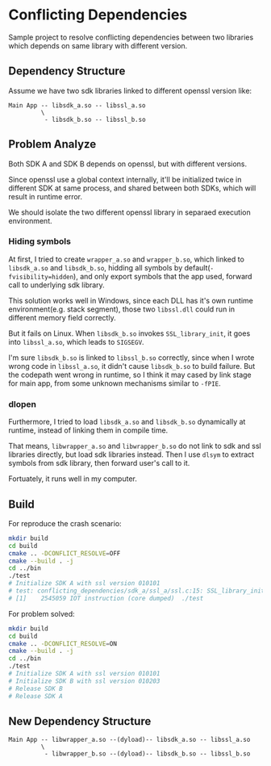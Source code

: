 # Conflicting Dependencies

Sample project to resolve conflicting dependencies between two libraries which depends on same library with different version.

## Dependency Structure

Assume we have two sdk libraries linked to different openssl version like:

```text
Main App -- libsdk_a.so -- libssl_a.so
         \
          - libsdk_b.so -- libssl_b.so
```

## Problem Analyze

Both SDK A and SDK B depends on openssl, but with different versions.

Since openssl use a global context internally, it'll be initialized twice in different SDK at same process, and shared between both SDKs, which will result in runtime error.

We should isolate the two different openssl library in separaed execution environment.

### Hiding symbols

At first, I tried to create `wrapper_a.so` and `wrapper_b.so`, which linked to `libsdk_a.so` and `libsdk_b.so`, hidding all symbols by default(`-fvisibility=hidden`), and only export symbols that the app used, forward call to underlying sdk library.

This solution works well in Windows, since each DLL has it's own runtime environment(e.g. stack segment), those two `libssl.dll` could run in different memory field correctly.

But it fails on Linux. When `libsdk_b.so` invokes `SSL_library_init`, it goes into `libssl_a.so`, which leads to `SIGSEGV`.

I'm sure `libsdk_b.so` is linked to `libssl_b.so` correctly, since when I wrote wrong code in `libssl_a.so`, it didn't cause `libsdk_b.so` to build failure. But the codepath went wrong in runtime, so I think it may cased by link stage for main app, from some unknown mechanisms similar to `-fPIE`.

### dlopen

Furthermore, I tried to load `libsdk_a.so` and `libsdk_b.so` dynamically at runtime, instead of linking them in compile time.

That means, `libwrapper_a.so` and `libwrapper_b.so` do not link to sdk and ssl libraries directly, but load sdk libraries instead. Then I use `dlsym` to extract symbols from sdk library, then forward user's call to it.

Fortuately, it runs well in my computer.

## Build

For reproduce the crash scenario:

```bash
mkdir build
cd build
cmake .. -DCONFLICT_RESOLVE=OFF
cmake --build . -j
cd ../bin
./test
# Initialize SDK A with ssl version 010101
# test: conflicting_dependencies/sdk_a/ssl_a/ssl.c:15: SSL_library_init: Assertion `NULL == ssl_context' failed.
# [1]    2545059 IOT instruction (core dumped)  ./test
```

For problem solved:

```bash
mkdir build
cd build
cmake .. -DCONFLICT_RESOLVE=ON
cmake --build . -j
cd ../bin
./test
# Initialize SDK A with ssl version 010101
# Initialize SDK B with ssl version 010203
# Release SDK B
# Release SDK A
```

## New Dependency Structure

```text
Main App -- libwrapper_a.so --(dyload)-- libsdk_a.so -- libssl_a.so
         \
          - libwrapper_b.so --(dyload)-- libsdk_b.so -- libssl_b.so
